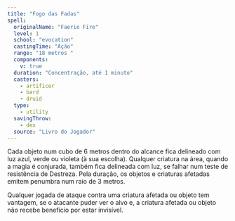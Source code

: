 ```yaml
---
title: "Fogo das Fadas"
spell:
  originalName: "Faerie Fire"
  level: 1
  school: "evocation"
  castingTime: "Ação"
  range: "18 metros "
  components:
    v: true
  duration: "Concentração, até 1 minuto"
  casters:
    - artificer
    - bard
    - druid
  type:
    - utility
  savingThrow:
    - dex
  source: "Livro do Jogador"
---
```


Cada objeto num cubo de 6 metros dentro do alcance fica delineado com luz azul, verde ou violeta (à sua escolha). Qualquer criatura na área, quando a magia é conjurada, também fica delineada com luz, se falhar num teste de resistência de Destreza. Pela duração, os objetos e criaturas afetadas emitem penumbra num raio de 3 metros.

Qualquer jogada de ataque contra uma criatura afetada ou objeto tem vantagem, se o atacante puder ver o alvo e, a criatura afetada ou objeto não recebe benefício por estar invisível.
